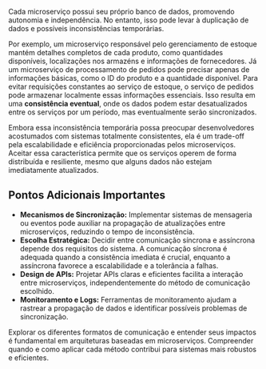 Cada microserviço possui seu próprio banco de dados, promovendo autonomia e independência. No entanto, isso pode levar à duplicação de dados e possíveis inconsistências temporárias.

Por exemplo, um microserviço responsável pelo gerenciamento de estoque mantém detalhes completos de cada produto, como quantidades disponíveis, localizações nos armazéns e informações de fornecedores. Já um microserviço de processamento de pedidos pode precisar apenas de informações básicas, como o ID do produto e a quantidade disponível. Para evitar requisições constantes ao serviço de estoque, o serviço de pedidos pode armazenar localmente essas informações essenciais. Isso resulta em uma **consistência eventual**, onde os dados podem estar desatualizados entre os serviços por um período, mas eventualmente serão sincronizados.

Embora essa inconsistência temporária possa preocupar desenvolvedores acostumados com sistemas totalmente consistentes, ela é um trade-off pela escalabilidade e eficiência proporcionadas pelos microserviços. Aceitar essa característica permite que os serviços operem de forma distribuída e resiliente, mesmo que alguns dados não estejam imediatamente atualizados.
## Pontos Adicionais Importantes

- **Mecanismos de Sincronização:** Implementar sistemas de mensageria ou eventos pode auxiliar na propagação de atualizações entre microserviços, reduzindo o tempo de inconsistência.
- **Escolha Estratégica:** Decidir entre comunicação síncrona e assíncrona depende dos requisitos do sistema. A comunicação síncrona é adequada quando a consistência imediata é crucial, enquanto a assíncrona favorece a escalabilidade e a tolerância a falhas.
- **Design de APIs:** Projetar APIs claras e eficientes facilita a interação entre microserviços, independentemente do método de comunicação escolhido.
- **Monitoramento e Logs:** Ferramentas de monitoramento ajudam a rastrear a propagação de dados e identificar possíveis problemas de sincronização.

Explorar os diferentes formatos de comunicação e entender seus impactos é fundamental em arquiteturas baseadas em microserviços. Compreender quando e como aplicar cada método contribui para sistemas mais robustos e eficientes.
